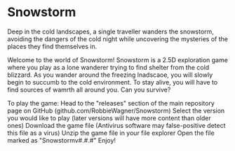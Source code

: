 # Snowstorm

Deep in the cold landscapes, a single traveller wanders the snowstorm, avoiding the dangers of the cold night while uncovering the mysteries of the places they find themselves in.

Welcome to the world of Snowstorm! Snowstorm is a 2.5D exploration game where you play as a lone wanderer trying to find shelter from the cold blizzard. 
As you wander around the freezing lnadscaoe, you will slowly begin to succumb to the cold environment. 
To stay alive, you will have to find sources of wamrth all around you. Can you survive?

To play the game:
Head to the "releases" section of the main repository page on GitHub (github.com/RobbieWagner/Snowstorm)
Select the version you would like to play (later versions will have more content than older ones)
Download the game file (Antivirus software may false-positive detect this file as a virus)
Unzip the game file in your file explorer
Open the file marked as "Snowstormv#.#.#"
Enjoy!
